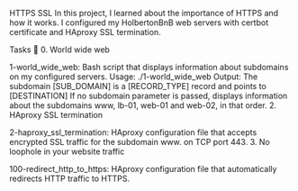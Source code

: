 HTTPS SSL
In this project, I learned about the importance of HTTPS and how it works. I configured my HolbertonBnB web servers with certbot certificate and HAproxy SSL termination.

Tasks 📃 0. World wide web

1-world_wide_web: Bash script that displays information about subdomains on my configured servers. Usage: ./1-world_wide_web Output: The subdomain [SUB_DOMAIN] is a [RECORD_TYPE] record and points to [DESTINATION] If no subdomain parameter is passed, displays information about the subdomains www, lb-01, web-01 and web-02, in that order. 2. HAproxy SSL termination

2-haproxy_ssl_termination: HAproxy configuration file that accepts encrypted SSL traffic for the subdomain www. on TCP port 443. 3. No loophole in your website traffic

100-redirect_http_to_https: HAproxy configuration file that automatically redirects HTTP traffic to HTTPS.
